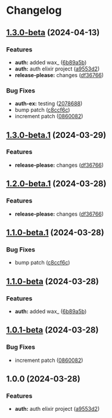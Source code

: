 # Changelog

## [1.3.0-beta](https://github.com/nicolas-mark/example-project/compare/auth-ex-v1.2.0...auth-ex-v1.3.0-beta) (2024-04-13)


### Features

* **auth:** added wax_ ([6b89a5b](https://github.com/nicolas-mark/example-project/commit/6b89a5b297a13c824eca9d06bfc92751d44d9ce1))
* **auth:** auth elixir project ([a9553d2](https://github.com/nicolas-mark/example-project/commit/a9553d26b7b76853378468be3c04184b265ee814))
* **release-please:** changes ([df36766](https://github.com/nicolas-mark/example-project/commit/df36766dce6798cf59e87a5a1d39475affc7ed93))


### Bug Fixes

* **auth-ex:** testing ([2078688](https://github.com/nicolas-mark/example-project/commit/2078688e6ed9e915d8047dcc0ada687fcac7c0c6))
* bump patch ([c8ccf6c](https://github.com/nicolas-mark/example-project/commit/c8ccf6c055a22bc99c6a1b487b67f731659034a8))
* increment patch ([0860082](https://github.com/nicolas-mark/example-project/commit/0860082aac17874d73b3f11b9f8131c23490efba))

## [1.3.0-beta.1](https://github.com/nicolas-mark/example-project/compare/auth-ex-v1.2.0-beta.1...auth-ex-v1.3.0-beta.1) (2024-03-29)


### Features

* **release-please:** changes ([df36766](https://github.com/nicolas-mark/example-project/commit/df36766dce6798cf59e87a5a1d39475affc7ed93))

## [1.2.0-beta.1](https://github.com/nicolas-mark/example-project/compare/auth-ex-v1.1.0-beta.1...auth-ex-v1.2.0-beta.1) (2024-03-28)


### Features

* **release-please:** changes ([df36766](https://github.com/nicolas-mark/example-project/commit/df36766dce6798cf59e87a5a1d39475affc7ed93))

## [1.1.0-beta.1](https://github.com/nicolas-mark/example-project/compare/auth-ex-v1.1.0-beta...auth-ex-v1.1.0-beta.1) (2024-03-28)


### Bug Fixes

* bump patch ([c8ccf6c](https://github.com/nicolas-mark/example-project/commit/c8ccf6c055a22bc99c6a1b487b67f731659034a8))

## [1.1.0-beta](https://github.com/nicolas-mark/example-project/compare/auth-ex-v1.0.1-beta...auth-ex-v1.1.0-beta) (2024-03-28)


### Features

* **auth:** added wax_ ([6b89a5b](https://github.com/nicolas-mark/example-project/commit/6b89a5b297a13c824eca9d06bfc92751d44d9ce1))

## [1.0.1-beta](https://github.com/nicolas-mark/example-project/compare/auth-ex-v1.0.0...auth-ex-v1.0.1-beta) (2024-03-28)


### Bug Fixes

* increment patch ([0860082](https://github.com/nicolas-mark/example-project/commit/0860082aac17874d73b3f11b9f8131c23490efba))

## 1.0.0 (2024-03-28)


### Features

* **auth:** auth elixir project ([a9553d2](https://github.com/nicolas-mark/example-project/commit/a9553d26b7b76853378468be3c04184b265ee814))
